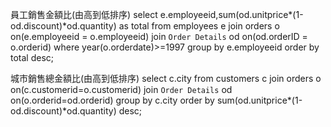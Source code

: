 員工銷售金額比(由高到低排序)
select e.employeeid,sum(od.unitprice*(1-od.discount)*od.quantity) as total from employees e join orders o on(e.employeeid = o.employeeid) join `Order Details` od on(od.orderID = o.orderid) where year(o.orderdate)>=1997 group by e.employeeid order by total desc;

城市銷售總金額比(由高到低排序)
select c.city from customers c join orders o on(c.customerid=o.customerid) join `Order Details` od on(o.orderid=od.orderid) group by c.city order by sum(od.unitprice*(1-od.discount)*od.quantity) desc;
